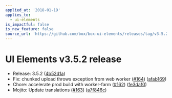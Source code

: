 ```yaml
---
applied_at: '2018-01-19'
applies_to:
  - ui-elements
is_impactful: false
is_new_feature: false
source_url: 'https://github.com/box/box-ui-elements/releases/tag/v3.5.2'
---
```


# UI Elements v3.5.2 release


* Release: 3.5.2 ([4b52d1a](https://github.com/box/box-ui-elements/commit[4b52d1a](https://github.com/box/box-ui-elements/commit/4b52d1a)))
* Fix: chunked upload throws exception from web worker ([#164](https://github.com/box/box-ui-elements/pull/164)) ([afab169](https://github.com/box/box-ui-elements/commit[afab169](https://github.com/box/box-ui-elements/commit/afab169)))
* Chore: accelerate prod build with worker-farm ([#162](https://github.com/box/box-ui-elements/pull/162)) ([fe3daf0](https://github.com/box/box-ui-elements/commit[fe3daf0](https://github.com/box/box-ui-elements/commit/fe3daf0)))
* Mojito: Update translations ([#163](https://github.com/box/box-ui-elements/pull/163)) ([a7f846c](https://github.com/box/box-ui-elements/commit[a7f846c](https://github.com/box/box-ui-elements/commit/a7f846c)))




